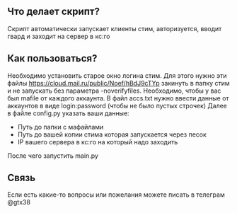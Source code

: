 ## Что делает скрипт?
Скрипт автоматически запускает клиенты стим, авторизуется, вводит гвард и заходит на сервер в кс:го

## Как пользоваться?
Необходимо установить старое окно логина стим. Для этого нужно эти файлы https://cloud.mail.ru/public/Noef/hBdJ9cTYp закинуть в папку стим и не запускать без параметра -noverifyfiles.
Необходимо, чтобы у вас был mafile от каждого аккаунта.
В файл accs.txt нужно ввести данные от аккаунтов в виде login:password (чтобы не было пустых строчек)
Далее в файле config.py указать ваши данные:
- Путь до папки с мафайлами
- Путь до вашей копии стима которая запускается через песок
- IP вашего сервера в кс:го на который надо заходить

После чего запустить main.py

## Связь
Если есть какие-то вопросы или пожелания можете писать в телеграм @gtx38
